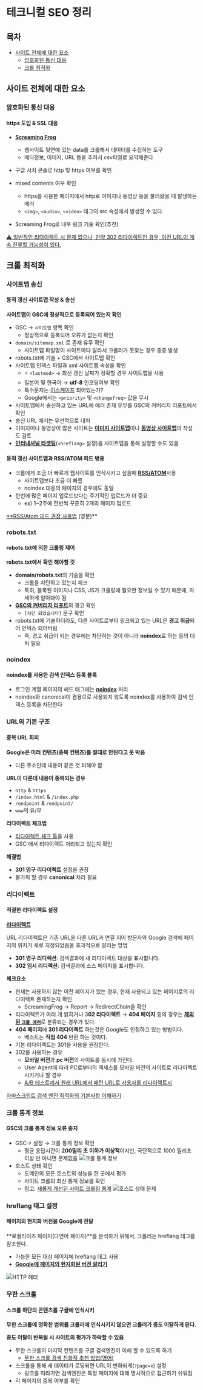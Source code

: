 # 테크니컬 SEO 정리

## 목차

- [사이트 전체에 대한 요소](#사이트-전체에-대한-요소)
  - [암호화된 통신 대응](#암호화된-통신-대응)
  - [크롤 최적화](#크롤-최적화)

## 사이트 전체에 대한 요소

### 암호화된 통신 대응

#### https 도입 & SSL 대응

- [**Screaming Frog**](https://www.screamingfrog.co.uk/seo-spider/)

  - 웹사이트 뒷면에 있는 data를 크롤해서 데이터를 수집하는 도구
  - 메타정보, 이미지, URL 등을 추려서 csv파일로 요약해준다

- 구글 서치 콘솔로 http 및 https 여부를 확인
- mixed contents 여부 확인
  - https를 사용한 페이지에서 http로 이미지나 동영상 등을 불러왔을 때 발생하는 에러
  - `<img>`, `<audio>`, `<video>` 태그의 src 속성에서 발생할 수 있다.
- Screaming Frog로 내부 링크 기술 확인(추천)

[⚠️ 일반적인 리다이렉트 시 문제 없으나, 만약 302 리다이렉트인 경우, 이전 URL이 계속 잔류할 가능성이 있다.](https://www.notion.so/dd723aba5f9d44b295248c81d7770fe5?pvs=21)

## 크롤 최적화

### 사이트맵 송신

#### 동적 갱신 사이트맵 작성 & 송신

**사이트맵이 GSC에 정상적으로 등록되어 있는지 확인**

- GSC → `사이트맵` 항목 확인
  - 정상적으로 등록되어 오류가 없는지 확인
- `domain/sitemap.xml` 로 존재 유무 확인
  - 사이트맵 파일명이 사이트마다 달라서 크롤러가 못찾는 경우 종종 발생
- robots.txt에 기술 + GSC에서 사이트맵 확인
- 사이트맵 인덱스 파일과 xml 사이트맵 속성을 확인
  - ⭐ `<lastmod>` → 최신 갱신 날짜가 정확할 경우 사이트맵을 사용
  - 일본어 및 한국어 → **utf-8** 인코딩여부 확인
  - 특수문자는 [이스케이프](https://www.sitemaps.org/protocol.html#escaping) 되어있는가?
  - Google에서는 `<priority>` 및 `<changefreq>` 값을 무시
- 사이트맵에서 송신하고 있는 URL에 에러 존재 유무를 GSC의 커버리지 리포트에서 확인
- 송신 URL 에러는 우선적으로 대처
- 이미지이나 동영상이 많은 사이트는 [**이미지 사이트맵**](https://developers.google.com/search/docs/crawling-indexing/sitemaps/image-sitemaps?hl=ko)이나 [**동영상 사이트맵**](https://developers.google.com/search/docs/crawling-indexing/sitemaps/video-sitemaps?hl=ko)의 작성도 검토
- [**인터내셔널 타겟팅**](https://developers.google.com/search/docs/specialty/international/localized-versions?hl=ko)(`<hreflang>` 설정)을 사이트맵을 통해 설정할 수도 있음

#### 동적 갱신 사이트맵과 RSS/ATOM 피드 병용

- 크롤에게 조금 더 빠르게 웹사이트를 인식시키고 싶을때 [**RSS/ATOM**](https://developers.google.com/search/docs/crawling-indexing/sitemaps/build-sitemap?hl=ko#rss)사용
  - 사이트맵보다 조금 더 빠름
  - noindex 대응의 페이지의 경우에도 동일
- 한번에 많은 페이지 업로드보다는 주기적인 업로드가 더 중요
  - ex) 1~2주에 한번씩 꾸준히 2개의 페이지 업로드

[\*\*RSS/Atom 피드 권장 사용법](https://developers.google.com/search/blog/2014/10/best-practices-for-xml-sitemaps-rssatom) (영문)\*\*

### robots.txt

#### robots.txt에 의한 크롤링 제어

**robots.txt에서 확인 해야할 것**

- **domain/robots.txt**의 기술을 확인
  - 크롤을 차단하고 있는지 체크
  - 특히, 블록된 이미지나 CSS, JS가 크롤링에 필요한 정보일 수 있기 때문에, 자세하게 알아봐야 됨
- [**GSC의 커버리지 리포트**](https://support.google.com/webmasters/answer/7440203?hl=ko)의 경고 확인
  - `[차단 되었습니다]` 문구 확인
- robots.txt에 기술하더라도, 다른 사이트로부터 링크되고 있는 URL은 **경고 취급**되어 인덱스 되어버림
  - 즉, 경고 취급이 되는 경우에는 차단하는 것이 아니라 **noindex**로 하는 등의 대처 필요

### noindex

#### noindex를 사용한 검색 인덱스 등록 블록

- 로그인 계열 페이지의 헤드 태그에는 [**noindex**](https://developers.google.com/search/docs/crawling-indexing/block-indexing?hl=ko) 처리
- noindex와 canonical이 겸용으로 사용되지 않도록 noindex를 사용하여 검색 인덱스 등록을 차단한다

### URL의 기본 구조

#### 중복 URL 회피

**Google은 미러 컨텐츠(중복 컨텐츠)를 절대로 안된다고 못 박음**

- 다른 주소인데 내용이 같은 것 피해야 함

**URL이 다른데 내용이 중복되는 경우**

- `http` & `https`
- `/index.html` & `/index.php`
- `/endpoint` & `/endpoint/`
- `www`의 유/무

**리다이렉트 체크법**

- [리다이렉트 체크 툴](https://chromewebstore.google.com/detail/redirect-path/aomidfkchockcldhbkggjokdkkebmdll)을 사용
- GSC 에서 리다이렉트 처리되고 있는지 확인

**해결법**

- **301 영구 리다이렉트** 설정을 권장
- 불가피 할 경우 **canonical** 처리 필요

### 리다이렉트

#### 적절한 리다이렉트 설정

**[리다이렉트](https://developers.google.com/search/docs/crawling-indexing/301-redirects?hl=ko)**

URL 리다이렉트은 기존 URL을 다른 URL과 연결 지어 방문자와 Google 검색에 페이지의 위치가 새로 지정되었음을 효과적으로 알리는 방법

- **301 영구 리디렉션**: 검색결과에 새 리다이렉트 대상을 표시합니다.
- **302 임시 리디렉션**: 검색결과에 소스 페이지를 표시합니다.

**체크요소**

- 현재는 사용하지 않는 이전 페이지가 있는 경우, 현재 사용되고 있는 페이지로의 리다이렉트 존재하는지 확인
  - ScreamingFrog → Report → RedirectChain을 확인
- 리다이렉트가 여러 개 얽히거나 3**02 리다이렉트** → **404 페이지** 등의 경우는 [**제외된 `크롤 에러`**](https://support.google.com/webmasters/thread/171872848/%EC%83%89%EC%9D%B8-%EC%83%9D%EC%84%B1-%EB%B2%94%EC%9C%84-%ED%8E%98%EC%9D%B4%EC%A7%80%EC%97%90%EC%84%9C-%EC%98%A4%EB%A5%98-%EB%B0%8F-%EC%A0%9C%EC%99%B8%EB%90%A8-%ED%98%84%EC%83%81-%EB%B0%9C%EC%83%9D-%EC%9D%B4%EC%9C%A0-%EC%82%AC%EC%9D%B4%ED%8A%B8%EB%A7%B5-%EC%9D%B8%EC%8B%9D-%EC%98%A4%EB%A5%98?hl=ko)로 분류되는 경우가 있다.
- **404 페이지**에 **301 리다이렉트** 하는것은 Google도 인정하고 있는 방법이다.
  - 베스트는 **직접 404** 반환 하는 것이다.
- 기본 리다이렉트는 301을 사용을 권장한다.
- 302를 사용하는 경우
  - **모바일 버전**과 **pc 버전**의 사이트를 동시에 가진다.
  - User Agent에 따라 PC로부터의 액세스를 모바일 버전의 사이트로 리다이렉트 시키거나 할 경우
  - [A/B 테스트에서 원래 URL에서 패턴 URL로 사용자를 리다이렉트시](https://developers.google.com/search/docs/crawling-indexing/website-testing?hl=ko&visit_id=638473727792042228-417664854&rd=1)

[자바스크립트 검색 엔진 최적화의 기본사항 이해하기](https://developers.google.com/search/docs/crawling-indexing/javascript/javascript-seo-basics?visit_id=638437403321478396-2503779199&rd=1&hl=ko)

### 크롤 통계 정보

#### GSC의 크롤 통계 정보 오류 중지

- GSC→ 설정 → 크롤 통계 정보 확인
  - 평균 응답시간이 **200밀리 초 이하가 이상적**이지만, 극단적으로 1000 밀리초 이상 만 아니면 문제없음
    ![크롤 통계 정보](./image/크롤%20통계%20정보.png)
- 호스트 상태 확인
  - 도메인의 모든 호스트의 성능을 한 곳에서 평가
  - 사이트 크롤의 최신 통계 정보를 확인
  - 참고: [새롭게 개선된 사이트 크롤링 통계](https://developers.google.com/search/blog/2020/11/search-console-crawl-stats-report?hl=ko)
    ![호스트 상태 문제](./image/호스트%20상태%20문제.png)

### hreflang 태그 설정

#### 페이지의 현지화 버전을 Google에 전달

**로컬라이즈 페이지(다언어 페이지)**를 분석하기 위해서, 크롤러는 hreflang 태그를 참조한다.

- 가능한 모든 대상 페이지에 hreflang 태그 사용
- [**Google에 페이지의 현지화된 버전 알리기**](https://developers.google.com/search/docs/specialty/international/localized-versions?hl=ko)

![HTTP 헤더](./image/HTTP%20헤더.png)

### 무한 스크롤

#### 스크롤 하단의 콘텐츠를 구글에 인식시키

**무한 스크롤에 명확한 범위를 크롤러에 인식시키지 않으면 크롤러가 중도 이탈하게 된다.**

**중도 이탈이 반복될 시 사이트의 평가가 하락할 수 있음**

- 무한 스크롤의 마지막 컨텐츠를 구글 검색엔진이 이해 할 수 있도록 하기
  - [무한 스크롤 검색 친화적 추천 방법(영어)](https://developers.google.com/search/blog/2014/02/infinite-scroll-search-friendly)
- 스크롤을 통해 새 데이터가 로딩되면 URL이 변화되게(`?page=x`) 설정
  - 링크를 따라가면 검색엔진은 특정 페이지에 대해 명시적으로 접근하기 쉬워짐
- 각 페이지의 중복 여부를 확인
